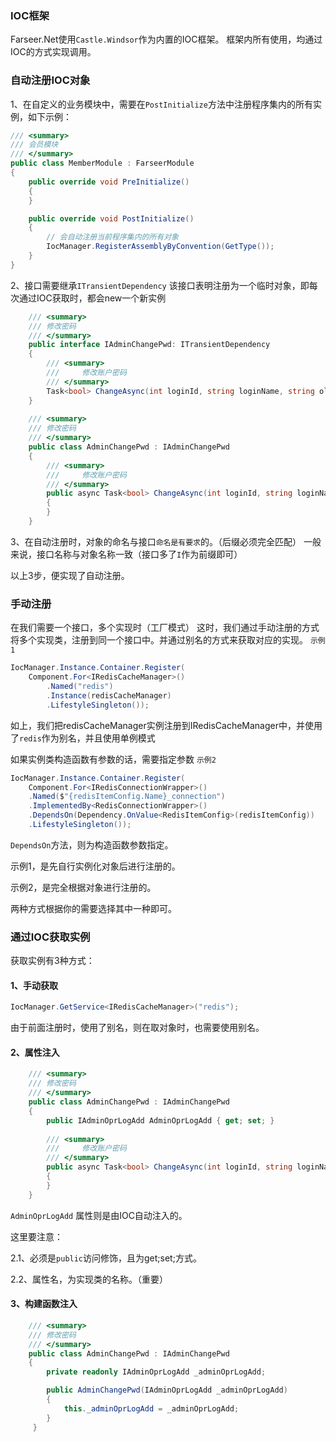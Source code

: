 ### IOC框架
Farseer.Net使用`Castle.Windsor`作为内置的IOC框架。
框架内所有使用，均通过IOC的方式实现调用。

### 自动注册IOC对象
1、在自定义的业务模块中，需要在`PostInitialize`方法中注册程序集内的所有实例，如下示例：
```c#
/// <summary>
/// 会员模块
/// </summary>
public class MemberModule : FarseerModule
{
    public override void PreInitialize()
    {
    }

    public override void PostInitialize()
    {
        // 会自动注册当前程序集内的所有对象
        IocManager.RegisterAssemblyByConvention(GetType());
    }
}
```

2、接口需要继承`ITransientDependency`
该接口表明注册为一个临时对象，即每次通过IOC获取时，都会new一个新实例

```c#
    /// <summary>
    /// 修改密码
    /// </summary>
    public interface IAdminChangePwd: ITransientDependency
    {
        /// <summary>
        ///     修改账户密码
        /// </summary>
        Task<bool> ChangeAsync(int loginId, string loginName, string oldPwd, string newPwd, string reqIp);
    }
    
    /// <summary>
    /// 修改密码
    /// </summary>
    public class AdminChangePwd : IAdminChangePwd
    {
        /// <summary>
        ///     修改账户密码
        /// </summary>
        public async Task<bool> ChangeAsync(int loginId, string loginName, string oldPwd, string newPwd, string reqIp)
        {
        }
    }
```
3、在自动注册时，对象的命名与接口`命名是有要求`的。（后缀必须完全匹配）
一般来说，接口名称与对象名称一致（接口多了`I`作为前缀即可）

以上3步，便实现了自动注册。

### 手动注册
在我们需要一个接口，多个实现时（工厂模式）
这时，我们通过手动注册的方式将多个实现类，注册到同一个接口中。并通过别名的方式来获取对应的实现。
`示例1`
```c#
IocManager.Instance.Container.Register(
    Component.For<IRedisCacheManager>()
        .Named("redis")
        .Instance(redisCacheManager)
        .LifestyleSingleton());
```
如上，我们把redisCacheManager实例注册到IRedisCacheManager中，并使用了`redis`作为别名，并且使用单例模式

如果实例类构造函数有参数的话，需要指定参数
`示例2`
```c#
IocManager.Instance.Container.Register(
    Component.For<IRedisConnectionWrapper>()
    .Named($"{redisItemConfig.Name}_connection")
    .ImplementedBy<RedisConnectionWrapper>()
    .DependsOn(Dependency.OnValue<RedisItemConfig>(redisItemConfig))
    .LifestyleSingleton());
```
`DependsOn`方法，则为构造函数参数指定。

示例1，是先自行实例化对象后进行注册的。

示例2，是完全根据对象进行注册的。

两种方式根据你的需要选择其中一种即可。

### 通过IOC获取实例
获取实例有3种方式：
#### 1、手动获取
```c#
IocManager.GetService<IRedisCacheManager>("redis");
```
由于前面注册时，使用了别名，则在取对象时，也需要使用别名。

#### 2、属性注入
```c#
    /// <summary>
    /// 修改密码
    /// </summary>
    public class AdminChangePwd : IAdminChangePwd
    {
        public IAdminOprLogAdd AdminOprLogAdd { get; set; }
        
        /// <summary>
        ///     修改账户密码
        /// </summary>
        public async Task<bool> ChangeAsync(int loginId, string loginName, string oldPwd, string newPwd, string reqIp)
        {
        }
    }
```
`AdminOprLogAdd` 属性则是由IOC自动注入的。

这里要注意：

2.1、必须是`public`访问修饰，且为get;set;方式。

2.2、属性名，为实现类的名称。（重要）

#### 3、构建函数注入
```c#
    /// <summary>
    /// 修改密码
    /// </summary>
    public class AdminChangePwd : IAdminChangePwd
    {
        private readonly IAdminOprLogAdd _adminOprLogAdd;

        public AdminChangePwd(IAdminOprLogAdd _adminOprLogAdd)
        {
            this._adminOprLogAdd = _adminOprLogAdd;
        }
     }
```